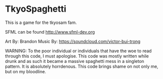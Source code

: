 # TkyoSpaghetti
This is a game for the tkyosam fam. 

SFML can be found http://www.sfml-dev.org

Art By: Brandon 
Music By: https://soundcloud.com/victor-bui-trong 

WARNING: To the poor individual or individuals that have the woe to read through this code, I must apologise. This code was mostly written while drunk and as such it became a massive spaghetti mess in a singleton pattern. It is absolutely horrdenous. This code brings shame on not only me, but on my bloodline. 
